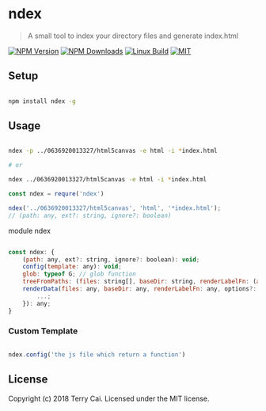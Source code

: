 # ndex

> A small tool to index your directory files and generate index.html

[![NPM Version][npm-image]][npm-url]
[![NPM Downloads][downloads-image]][downloads-url]
[![Linux Build][travis-image]][travis-url]
[![MIT][mit-image]](LICENSE)


## Setup


```bash

npm install ndex -g

```


## Usage



```bash

ndex -p ../0636920013327/html5canvas -e html -i *index.html

# or

ndex ../0636920013327/html5canvas -e html -i *index.html

```

```js
const ndex = requre('ndex')

ndex('../0636920013327/html5canvas', 'html', '*index.html');
// (path: any, ext?: string, ignore?: boolean)

```

module ndex

```js

const ndex: {
    (path: any, ext?: string, ignore?: boolean): void;
    config(template: any): void;
    glob: typeof G; // glob function
    treeFromPaths: (files: string[], baseDir: string, renderLabelFn: (arg0: Window, arg1: string, arg2: any, arg3: string, arg4: any, arg5: boolean) => string, options?: any) => any;
    renderData(files: any, baseDir: any, renderLabelFn: any, options?: {
        ...;
    }): any;
}

```


### Custom Template

```js

ndex.config('the js file which return a function')

```


## License

Copyright (c) 2018 Terry Cai. Licensed under the MIT license.


[npm-image]: https://img.shields.io/npm/v/ndex.svg
[npm-url]: https://npmjs.org/package/ndex
[travis-image]: https://img.shields.io/travis/icai/ndex/master.svg?label=linux
[travis-url]: https://travis-ci.org/icai/ndex
[downloads-image]: https://img.shields.io/npm/dm/ndex.svg
[downloads-url]: https://npmjs.org/package/ndex
[mit-image]: https://img.shields.io/badge/License-MIT-green.svg
